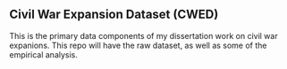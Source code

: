 ## Civil War Expansion Dataset (CWED)
This is the primary data components of my dissertation work on civil war expanions. This repo will have the raw dataset, as well as some of the empirical analysis.
